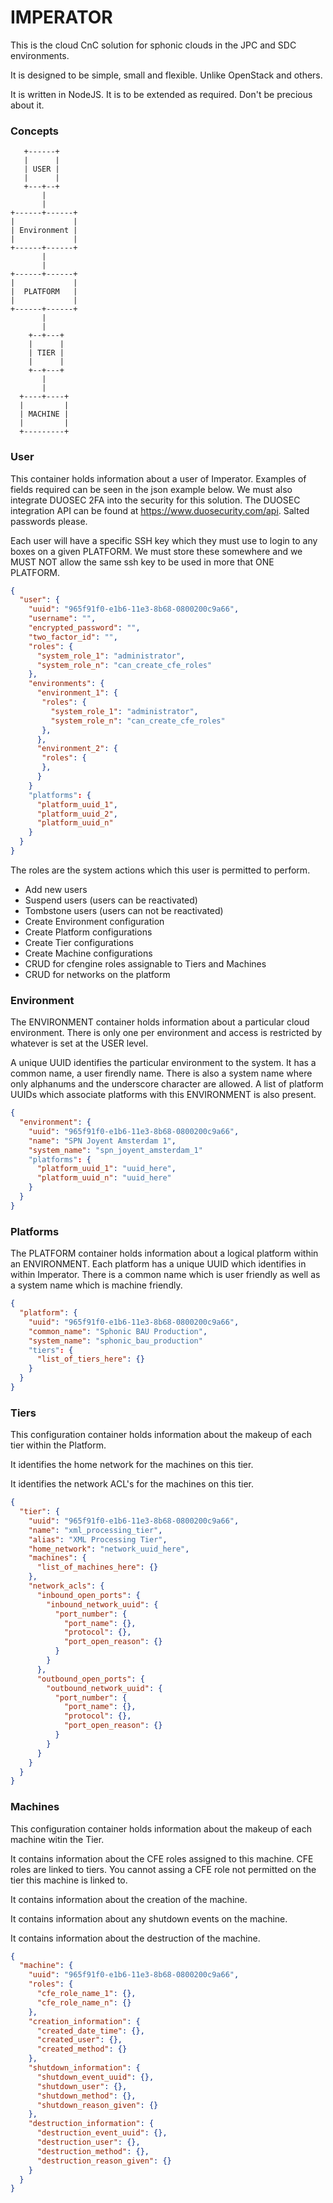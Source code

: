 # IMPERATOR

This is the cloud CnC solution for sphonic clouds in the JPC and SDC environments.

It is designed to be simple, small and flexible. Unlike OpenStack and others.

It is written in NodeJS. It is to be extended as required. Don't be precious about it.

### Concepts

```asciidoc
   +------+    
   |      |    
   | USER |    
   |      |    
   +---+--+    
       |         
       |       
+------+------+
|             |
| Environment |
|             |
+------+------+
       |            
       |       
+------+------+
|             |
|  PLATFORM   |
|             |
+------+------+
       |          
       |       
    +--+---+   
    |      |   
    | TIER |   
    |      |   
    +--+---+   
       |            
       |       
  +----+----+  
  |         |  
  | MACHINE |  
  |         |  
  +---------+  
```

### User

This container holds information about a user of Imperator. Examples of fields required can be seen
in the json example below. We must also integrate DUOSEC 2FA into the security for this solution.
The DUOSEC integration API can be found at https://www.duosecurity.com/api. Salted passwords please.

Each user will have a specific SSH key which they must use to login to any boxes on a given PLATFORM. We must store these somewhere and we MUST NOT allow the same ssh key to be used in more that ONE PLATFORM.

```json
{
  "user": {
    "uuid": "965f91f0-e1b6-11e3-8b68-0800200c9a66",
    "username": "",
    "encrypted_password": "",
    "two_factor_id": "",
    "roles": {
      "system_role_1": "administrator",
      "system_role_n": "can_create_cfe_roles"
    },
    "environments": {
      "environment_1": {
       "roles": {
         "system_role_1": "administrator",
         "system_role_n": "can_create_cfe_roles"
       },
      },
      "environment_2": {
       "roles": {
       },
      }
    }
    "platforms": {
      "platform_uuid_1",
      "platform_uuid_2",
      "platform_uuid_n"
    }
  }
}
```

The roles are the system actions which this user is permitted to perform.

* Add new users
* Suspend users (users can be reactivated)
* Tombstone users (users can not be reactivated)
* Create Environment configuration
* Create Platform configurations
* Create Tier configurations
* Create Machine configurations
* CRUD for cfengine roles assignable to Tiers and Machines
* CRUD for networks on the platform


### Environment

The ENVIRONMENT container holds information about a particular cloud environment. There is only
one per environment and access is restricted by whatever is set at the USER level.

A unique UUID identifies the particular environment to the system. It has a common name, a user
firendly name. There is also a system name where only alphanums and the underscore character are
allowed. A list of platform UUIDs which associate platforms with this ENVIRONMENT is also present.

```json
{
  "environment": {
    "uuid": "965f91f0-e1b6-11e3-8b68-0800200c9a66",
    "name": "SPN Joyent Amsterdam 1",
    "system_name": "spn_joyent_amsterdam_1"
    "platforms": {
      "platform_uuid_1": "uuid_here",
      "platform_uuid_n": "uuid_here"
    }
  }
}
```

### Platforms

The PLATFORM container holds information about a logical platform within an ENVIRONMENT. Each
platform has a unique UUID which identifies in within Imperator. There is a common name which is
user friendly as well as a system name which is machine friendly.

```json
{
  "platform": {
    "uuid": "965f91f0-e1b6-11e3-8b68-0800200c9a66",
    "common_name": "Sphonic BAU Production",
    "system_name": "sphonic_bau_production"
    "tiers": {
      "list_of_tiers_here": {}
    }
  }
}
```

### Tiers

This configuration container holds information about the makeup of each tier within the Platform.

It identifies the home network for the machines on this tier.

It identifies the network ACL's for the machines on this tier.

```json
{
  "tier": {
    "uuid": "965f91f0-e1b6-11e3-8b68-0800200c9a66",
    "name": "xml_processing_tier",
    "alias": "XML Processing Tier",
    "home_network": "network_uuid_here",
    "machines": {
      "list_of_machines_here": {}
    },
    "network_acls": {
      "inbound_open_ports": {
        "inbound_network_uuid": {
          "port_number": {
            "port_name": {},
            "protocol": {},
            "port_open_reason": {}
          }
        }
      },
      "outbound_open_ports": {
        "outbound_network_uuid": {
          "port_number": {
            "port_name": {},
            "protocol": {},
            "port_open_reason": {}
          }
        }
      }
    }
  }
}
```

### Machines

This configuration container holds information about the makeup of each machine witin the Tier.

It contains information about the CFE roles assigned to this machine. CFE roles are linked to tiers.
You cannot assing a CFE role not permitted on the tier this machine is linked to.

It contains information about the creation of the machine.

It contains information about any shutdown events on the machine.

It contains information about the destruction of the machine.


```json
{
  "machine": {
    "uuid": "965f91f0-e1b6-11e3-8b68-0800200c9a66",
    "roles": {
      "cfe_role_name_1": {},
      "cfe_role_name_n": {}
    },
    "creation_information": {
      "created_date_time": {},
      "created_user": {},
      "created_method": {}
    },
    "shutdown_information": {
      "shutdown_event_uuid": {},
      "shutdown_user": {},
      "shutdown_method": {},
      "shutdown_reason_given": {}
    },
    "destruction_information": {
      "destruction_event_uuid": {},
      "destruction_user": {},
      "destruction_method": {},
      "destruction_reason_given": {}
    }
  }
}
```
